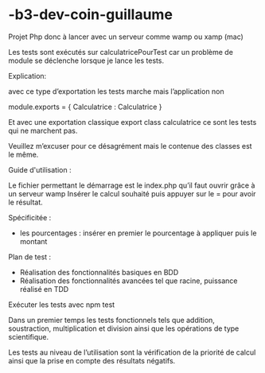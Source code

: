 # -b3-dev-coin-guillaume

Projet Php donc à lancer avec un serveur comme wamp ou xamp (mac)

Les tests sont exécutés sur calculatricePourTest car un problème de module se déclenche lorsque je lance les tests.


Explication: 

avec ce type d’exportation les tests marche mais l’application non

 module.exports = {
Calculatrice : Calculatrice
}

Et avec une exportation classique export class calculatrice ce sont les tests qui ne marchent pas. 

Veuillez m’excuser pour ce désagrément mais le contenue des classes est le même.



Guide d'utilisation : 

Le fichier permettant le démarrage est le index.php qu’il faut ouvrir grâce à un serveur wamp
Insérer le calcul souhaité puis appuyer sur le = pour avoir le résultat.

Spécificitée : 

- les pourcentages :  insérer en premier le pourcentage à appliquer puis le montant



Plan de test : 

- Réalisation des fonctionnalités basiques en BDD
- Réalisation des fonctionnalités avancées tel que racine, puissance réalisé en TDD

Exécuter les tests avec npm test

Dans un premier temps les tests fonctionnels tels que addition, soustraction, multiplication et division ainsi que les opérations de type scientifique. 

Les tests au niveau de l’utilisation sont la vérification de la priorité de calcul ainsi que la prise en compte des résultats négatifs.





